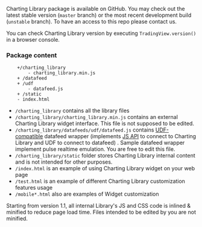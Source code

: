 Charting Library package is available on GitHub. You may check out the latest stable version (`master` branch) or the most recent development build (`unstable` branch). To have an access to this repo please contact us.

You can check Charting Library version by executing `TradingView.version()` in a browser console.

### Package content

<!-- markdownlint-disable fenced-code-language -->

```
    +/charting_library
        - charting_library.min.js
    + /datafeed
    + /udf
        - datafeed.js
    + /static
    - index.html
```

* `/charting_library` contains all the library files
* `/charting_library/charting_library.min.js` contains an external Charting Library widget interface. This file is not supposed to be edited.
* `/charting_library/datafeeds/udf/datafeed.js` contains [UDF-compatible](UDF.md) datafeed wrapper (implements [JS API](JS-Api.md) to connect to Charting Library and UDF to connect to datafeed) . Sample datafeed wrapper implement pulse realtime emulation. You are free to edit this file.
* `/charting_library/static` folder stores Charting Library internal content and is not intended for other purposes.
* `/index.html` is an example of using Charting Library widget on your web page
* `/test.html` is an example of different Charting Library customization features usage
* `/mobile*.html` also are examples of Widget customization

Starting from version 1.1, all internal Library's JS and CSS code is inlined & minified to reduce page load time. Files intended to be edited by you are not minified.
